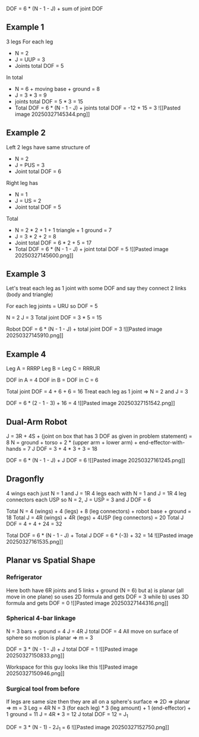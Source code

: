 DOF = 6 * (N - 1 - J) + sum of joint DOF

## Example 1
3 legs
For each leg
- N = 2
- J = UUP = 3
- Joints total DOF = 5

In total
- N = 6 + moving base + ground = 8
- J = 3 * 3 = 9
- joints total DOF = 5 * 3 = 15
- Total DOF = 6 * (N - 1 - J) + joints total DOF = -12 + 15 = 3
![[Pasted image 20250327145344.png]]

## Example 2
Left 2 legs have same structure of
- N = 2
- J = PUS = 3
- Joint total DOF = 6

Right leg has
- N = 1
- J = US = 2
- Joint total DOF = 5

Total
- N = 2 * 2 + 1 + 1 triangle + 1 ground = 7
- J = 3 * 2 + 2 = 8
- Joint total DOF = 6 * 2 + 5 = 17
- Total DOF = 6 * (N - 1 - J) + joint total DOF = 5
![[Pasted image 20250327145600.png]]

## Example 3
Let's treat each leg as 1 joint with some DOF and say they connect 2 links (body and triangle)

For each leg joints = URU so DOF = 5

N = 2
J = 3
Total joint DOF = 3 * 5 = 15

Robot DOF = 6 * (N - 1 - J) + total joint DOF = 3
![[Pasted image 20250327145910.png]]

## Example 4
Leg A = RRRP
Leg B = Leg C = RRRUR

DOF in A = 4
DOF in B = DOF in C = 6

Total joint DOF = 4 + 6 + 6 = 16
Treat each leg as 1 joint => N = 2 and J = 3

DOF = 6 * (2 - 1 - 3) + 16 = 4
![[Pasted image 20250327151542.png]]

## Dual-Arm Robot
J = 3R + 4S + (joint on box that has 3 DOF as given in problem statement) = 8
N = ground + torso + 2 * (upper arm + lower arm) + end-effector-with-hands = 7
J DOF = 3 + 4 * 3 + 3 = 18

DOF = 6 * (N - 1 - J) + J DOF = 6
![[Pasted image 20250327161245.png]]

## Dragonfly
4 wings each just N = 1 and J = 1R
4 legs each with N = 1 and J = 1R
4 leg connectors each USP so N = 2, J = USP = 3 and J DOF = 6

Total N = 4 (wings) + 4 (legs) + 8 (leg connectors) + robot base + ground = 18
Total J = 4R (wings) + 4R (legs) + 4USP (leg connectors) = 20
Total J DOF = 4 + 4 + 24 = 32

Total DOF = 6 * (N - 1 - J) + Total J DOF = 6 * (-3) + 32 = 14
![[Pasted image 20250327161535.png]]

## Planar vs Spatial Shape
### Refrigerator
Here both have 6R joints and 5 links + ground (N = 6) but a) is planar (all move in one plane) so uses 2D formula and gets DOF = 3 while b) uses 3D formula and gets DOF = 0
![[Pasted image 20250327144316.png]]

### Spherical 4-bar linkage
N = 3 bars + ground = 4
J = 4R
J total DOF = 4
All move on surface of sphere so motion is planar => m = 3

DOF = 3 * (N - 1 - J) + J total DOF = 1
![[Pasted image 20250327150833.png]]

Workspace for this guy looks like this
![[Pasted image 20250327150946.png]]

### Surgical tool from before
If legs are same size then they are all on a sphere's surface => 2D => planar => m = 3
Leg = 4R
N = 3 (for each leg) * 3 (leg amount) + 1 (end-effector) + 1 ground = 11
J = 4R * 3 = 12
J total DOF = 12 = J<sub>1</sub>

DOF = 3 * (N - 1) - 2J<sub>1</sub> = 6
![[Pasted image 20250327152750.png]]